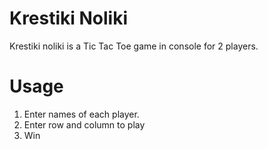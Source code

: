 # Krestiki Noliki

Krestiki noliki is a Tic Tac Toe game in console for 2 players.


# Usage
1. Enter names of each player.
2. Enter row and column to play
3. Win
